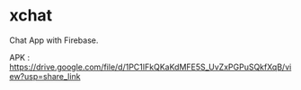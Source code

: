 # xchat

Chat App with Firebase.

APK : https://drive.google.com/file/d/1PC1IFkQKaKdMFE5S_UvZxPGPuSQkfXqB/view?usp=share_link
